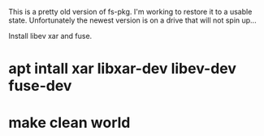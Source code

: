 This is a pretty old version of fs-pkg. I'm working to restore it to a
usable state. Unfortunately the newest version is on a drive that will not
spin up...

Install libev xar and fuse.

# apt intall xar libxar-dev libev-dev fuse-dev
# make clean world
